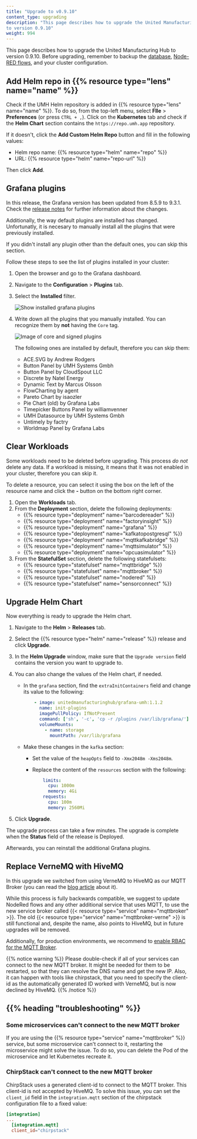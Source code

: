 ```yaml
---
title: "Upgrade to v0.9.10"
content_type: upgrading
description: "This page describes how to upgrade the United Manufacturing Hub
to version 0.9.10"
weight: 994
---
```


This page describes how to upgrade the United Manufacturing Hub to version
0.9.10. Before upgrading, remember to backup the
[database](/docs/production-guide/backup_recovery/backup-timescale/),
[Node-RED flows](/docs/production-guide/backup_recovery/import-export-node-red/),
and your cluster configuration.

## Add Helm repo in {{% resource type="lens" name="name" %}}

Check if the UMH Helm repository is added in {{% resource type="lens" name="name" %}}.
To do so, from the top-left menu, select **FIle** > **Preferences** (or press `CTRL + ,`).
Click on the **Kubernetes** tab and check if the **Helm Chart** section contains
the `https://repo.umh.app` repository.

If it doesn't, click the **Add Custom Helm Repo** button and fill in the following
values:

- Helm repo name: {{% resource type="helm" name="repo" %}}
- URL: {{% resource type="helm" name="repo-url" %}}

Then click **Add**.

<!-- Add here any steps needed before deleting the deployments and statefulsets -->

## Grafana plugins

In this release, the Grafana version has been updated from 8.5.9 to 9.3.1.
Check the [release notes](https://grafana.com/docs/grafana/latest/whatsnew/) for
further information about the changes.

Additionally, the way default plugins are installed has changed. Unfortunatly,
it is necesary to manually install all the plugins that were previously installed.

If you didn't install any plugin other than the default ones, you can skip this
section.

Follow these steps to see the list of plugins installed in your cluster:

1. Open the browser and go to the Grafana dashboard.
2. Navigate to the **Configuration** > **Plugins** tab.
3. Select the **Installed** filter.

   ![Show installed grafana plugins](/images/production-guide/upgrading/0.9.10/installed.png)

4. Write down all the plugins that you manually installed. You can recognize
   them by **not** having the `Core` tag.

   ![Image of core and signed plugins](/images/production-guide/upgrading/0.9.10/core_signed.png)

   The following ones are installed by default, therefore you can skip them:
    - ACE.SVG by Andrew Rodgers
    - Button Panel by UMH Systems Gmbh
    - Button Panel by CloudSpout LLC
    - Discrete by Natel Energy
    - Dynamic Text by Marcus Olsson
    - FlowCharting by agent
    - Pareto Chart by isaozler
    - Pie Chart (old) by Grafana Labs
    - Timepicker Buttons Panel by williamvenner
    - UMH Datasource by UMH Systems Gmbh
    - Untimely by factry
    - Worldmap Panel by Grafana Labs

## Clear Workloads

Some workloads need to be deleted before upgrading. This process _do not_ delete
any data. If a workload is missing, it means that it was not enabled in your
cluster, therefore you can skip it.

To delete a resource, you can select it using the box on the left of the
resource name and click the **-** button on the bottom right corner.

1. Open the **Workloads** tab.
2. From the **Deployment** section, delete the following deployments:
   - {{% resource type="deployment" name="barcodereader" %}}
   - {{% resource type="deployment" name="factoryinsight" %}}
   - {{% resource type="deployment" name="grafana" %}}
   - {{% resource type="deployment" name="kafkatopostgresql" %}}
   - {{% resource type="deployment" name="mqttkafkabridge" %}}
   - {{% resource type="deployment" name="mqttsimulator" %}}
   - {{% resource type="deployment" name="opcuasimulator" %}}
3. From the **StatefulSet** section, delete the following statefulsets:
   - {{% resource type="statefulset" name="mqttbridge" %}}
   - {{% resource type="statefulset" name="mqttbroker" %}}
   - {{% resource type="statefulset" name="nodered" %}}
   - {{% resource type="statefulset" name="sensorconnect" %}}

<!-- Add here any steps needed before upgrading the Helm Chart -->

## Upgrade Helm Chart

Now everything is ready to upgrade the Helm chart.

1. Navigate to the **Helm** > **Releases** tab.
2. Select the {{% resource type="helm" name="release" %}} release and click
   **Upgrade**.
3. In the **Helm Upgrade** window, make sure that the `Upgrade version` field
   contains the version you want to upgrade to.
4. You can also change the values of the Helm chart, if needed.
   <!-- Add here any changes needed to the values.yaml -->
   - In the `grafana` section, find the `extraInitContainers` field and change
     its value to the following:

     ```yaml
         - image: unitedmanufacturinghub/grafana-umh:1.1.2
           name: init-plugins
           imagePullPolicy: IfNotPresent
           command: ['sh', '-c', 'cp -r /plugins /var/lib/grafana/']
           volumeMounts:
             - name: storage
               mountPath: /var/lib/grafana
     ```

   - Make these changes in the `kafka` section:
     - Set the value of the `heapOpts` field to `-Xmx2048m -Xms2048m`.
     - Replace the content of the `resources` section with the following:

       ```yaml
           limits:
             cpu: 1000m
             memory: 4Gi
           requests:
             cpu: 100m
             memory: 2560Mi
       ```

5. Click **Upgrade**.

The upgrade process can take a few minutes. The upgrade is complete when the
**Status** field of the release is Deployed.

Afterwards, you can reinstall the additional Grafana plugins.

<!-- Add here any steps needed after upgrading the Helm Chart -->

## Replace VerneMQ with HiveMQ

In this upgrade we switched from using VerneMQ to HiveMQ as our MQTT Broker
(you can read the
[blog article](https://www.umh.app/post/comparing-mqtt-brokers-for-the-industrial-iot)
about it).

While this process is fully backwards compatible, we suggest to update NodeRed
flows and any other additional service that uses MQTT, to use the new service
broker called {{< resource type="service" name="mqttbroker" >}}. The old
{{< resource type="service" name="mqttbroker-verne" >}} is still functional and,
despite the name, also points to HiveMQ, but in future upgrades will be removed.

Additionally, for production environments, we recommend to
[enable RBAC for the MQTT Broker](/docs/production-guide/security/hivemq-rbac).

{{% notice warning %}}
Please double-check if all of your services can connect to the new MQTT broker.
It might be needed for them to be restarted, so that they can resolve the DNS
name and get the new IP. Also, it can happen with tools like chirpstack, that you
need to specify the client-id as the automatically generated ID worked with
VerneMQ, but is now declined by HiveMQ.
{{% /notice %}}

## {{% heading "troubleshooting" %}}

### Some microservices can't connect to the new MQTT broker

If you are using the {{% resource type="service" name="mqttbroker" %}} service,
but some microservice can't connect to it, restarting the microservice might
solve the issue. To do so, you can delete the Pod of the microservice and let
Kubernetes recreate it.

### ChirpStack can't connect to the new MQTT broker

ChirpStack uses a generated client-id to connect to the MQTT broker. This
client-id is not accepted by HiveMQ. To solve this issue, you can set the
`client_id` field in the `integration.mqtt` section of the chirpstack configuration
file to a fixed value:

```toml
[integration]
...
  [integration.mqtt]
  client_id="chirpstack"
```
